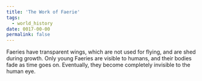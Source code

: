 ```yaml
---
title: 'The Work of Faerie'
tags:
  - world_history
date: 0017-00-00
permalink: false
---
```

Faeries have transparent wings, which are not used for flying, and are shed during growth. Only young Faeries are visible to humans, and their bodies fade as time goes on. Eventually, they become completely invisible to the human eye.